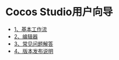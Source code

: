 # Cocos Studio用户向导
* [1、基本工作流](../../chapter2/Directory/zh.md)
* [2、编辑器](../../chapter3/Directory/zh.md)
* [3、常见问题解答](../../chapter4/Directory/zh.md)
* [4、版本发布说明](../../chapter5/ReleaseNote/zh.md)
	
